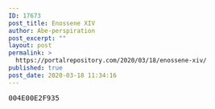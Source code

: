 ```yaml
---
ID: 17673
post_title: Enossene XIV
author: Abe-perspiration
post_excerpt: ""
layout: post
permalink: >
  https://portalrepository.com/2020/03/18/enossene-xiv/
published: true
post_date: 2020-03-18 11:34:16
---
```

<pre>004E00E2F935</pre>